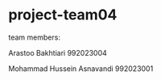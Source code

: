 # project-team04
team members:

Arastoo Bakhtiari 992023004

Mohammad Hussein Asnavandi 992023001



